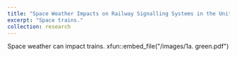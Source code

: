 ```yaml
---
title: "Space Weather Impacts on Railway Signalling Systems in the United Kingdom"
excerpt: "Space trains."
collection: research
---
```


Space weather can impact trains.
xfun::embed_file("/images/1a. green.pdf")
